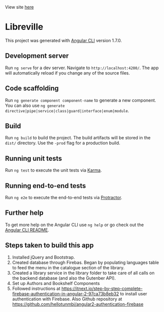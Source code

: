 View site [here](https://libreville-2018.firebaseapp.com/#/)

# Libreville

This project was generated with [Angular CLI](https://github.com/angular/angular-cli) version 1.7.0.

## Development server

Run `ng serve` for a dev server. Navigate to `http://localhost:4200/`. The app will automatically reload if you change any of the source files.

## Code scaffolding

Run `ng generate component component-name` to generate a new component. You can also use `ng generate directive|pipe|service|class|guard|interface|enum|module`.

## Build

Run `ng build` to build the project. The build artifacts will be stored in the `dist/` directory. Use the `-prod` flag for a production build.

## Running unit tests

Run `ng test` to execute the unit tests via [Karma](https://karma-runner.github.io).

## Running end-to-end tests

Run `ng e2e` to execute the end-to-end tests via [Protractor](http://www.protractortest.org/).

## Further help

To get more help on the Angular CLI use `ng help` or go check out the [Angular CLI README](https://github.com/angular/angular-cli/blob/master/README.md).

## Steps taken to build this app

1. Installed jQuery and Bootstrap.
2. Created database through Firebas. Began by populating languages table to feed the menu in the catalogue section of the library.
3. Created a library service in the library folder to take care of all calls on the backend database (and also the Gutenber API).
4. Set up Authors and Bookshelf Components
5. Followed instructions at https://itnext.io/step-by-step-complete-firebase-authentication-in-angular-2-97ca73b8eb32 to install user authentication with Firebase. Also Github repository at https://github.com/hellotunmbi/angular2-authentication-firebase
